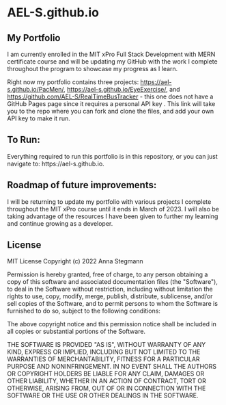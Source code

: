 # AEL-S.github.io

## My Portfolio 

I am currently enrolled in the MIT xPro Full Stack Development with MERN certificate course and will be updating my GitHub with the work I complete throughout the program to showcase my progress as I learn.

Right now my portfolio contains three projects: https://ael-s.github.io/PacMen/, https://ael-s.github.io/EyeExercise/, and https://github.com/AEL-S/RealTimeBusTracker - this one does not have a GitHub Pages page since it requires a personal API key . This link will take you to the repo where you can fork and clone the files, and add your own API key to make it run. 

<h2>To Run:</h2>
Everything required to run this portfolio is in this repository, or you can just navigate to: https://ael-s.github.io.

<h2>Roadmap of future improvements:</h2>
I will be returning to update my portfolio with various projects I complete throughout the MIT xPro course until it ends in March of 2023. I will also be taking advantage of the resources I have been given to further my learning and continue growing as a developer. 

<h2>License</h2>
MIT License
Copyright (c) 2022 Anna Stegmann

Permission is hereby granted, free of charge, to any person obtaining a copy of this software and associated documentation files (the "Software"), to deal in the Software without restriction, including without limitation the rights to use, copy, modify, merge, publish, distribute, sublicense, and/or sell copies of the Software, and to permit persons to whom the Software is furnished to do so, subject to the following conditions:

The above copyright notice and this permission notice shall be included in all copies or substantial portions of the Software.

THE SOFTWARE IS PROVIDED "AS IS", WITHOUT WARRANTY OF ANY KIND, EXPRESS OR IMPLIED, INCLUDING BUT NOT LIMITED TO THE WARRANTIES OF MERCHANTABILITY, FITNESS FOR A PARTICULAR PURPOSE AND NONINFRINGEMENT. IN NO EVENT SHALL THE AUTHORS OR COPYRIGHT HOLDERS BE LIABLE FOR ANY CLAIM, DAMAGES OR OTHER LIABILITY, WHETHER IN AN ACTION OF CONTRACT, TORT OR OTHERWISE, ARISING FROM, OUT OF OR IN CONNECTION WITH THE SOFTWARE OR THE USE OR OTHER DEALINGS IN THE SOFTWARE.
